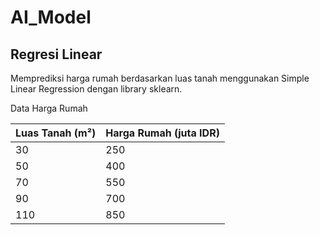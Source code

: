 # AI_Model

## Regresi Linear

Memprediksi harga rumah berdasarkan luas tanah menggunakan Simple Linear Regression dengan library sklearn.

Data Harga Rumah

| Luas Tanah (m²) | Harga Rumah (juta IDR) |
|---------------|----------------|
| 30           | 250            |
| 50           | 400            |
| 70           | 550            |
| 90           | 700            |
| 110          | 850            |

